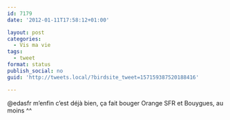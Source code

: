 ```yaml
---
id: 7179
date: '2012-01-11T17:58:12+01:00'

layout: post
categories:
  - Vis ma vie
tags:
  - tweet
format: status
publish_social: no
guid: 'http://tweets.local/?birdsite_tweet=157159387520188416'

---
```


@edasfr m’enfin c’est déjà bien, ça fait bouger Orange SFR et Bouygues, au moins ^^